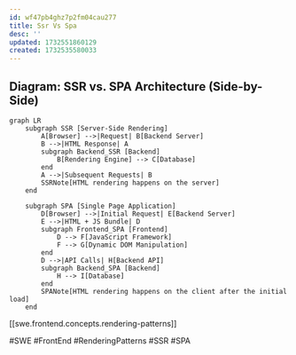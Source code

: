 ```yaml
---
id: wf47pb4ghz7p2fm04cau277
title: Ssr Vs Spa
desc: ''
updated: 1732551860129
created: 1732535580033
---
```


## Diagram: SSR vs. SPA Architecture (Side-by-Side)

```mermaid
graph LR
    subgraph SSR [Server-Side Rendering]
        A[Browser] -->|Request| B[Backend Server]
        B -->|HTML Response| A
        subgraph Backend_SSR [Backend]
            B[Rendering Engine] --> C[Database]
        end
        A -->|Subsequent Requests| B
        SSRNote[HTML rendering happens on the server]
    end

    subgraph SPA [Single Page Application]
        D[Browser] -->|Initial Request| E[Backend Server]
        E -->|HTML + JS Bundle| D
        subgraph Frontend_SPA [Frontend]
            D --> F[JavaScript Framework]
            F --> G[Dynamic DOM Manipulation]
        end
        D -->|API Calls| H[Backend API]
        subgraph Backend_SPA [Backend]
            H --> I[Database]
        end
        SPANote[HTML rendering happens on the client after the initial load]
    end
```

[[swe.frontend.concepts.rendering-patterns]]

#SWE #FrontEnd #RenderingPatterns #SSR #SPA
